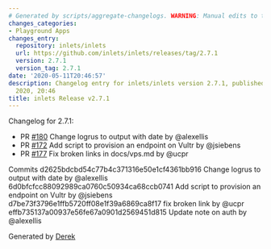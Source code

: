 ```yaml
---
# Generated by scripts/aggregate-changelogs. WARNING: Manual edits to this files will be overwritten.
changes_categories:
- Playground Apps
changes_entry:
  repository: inlets/inlets
  url: https://github.com/inlets/inlets/releases/tag/2.7.1
  version: 2.7.1
  version_tag: 2.7.1
date: '2020-05-11T20:46:57'
description: Changelog entry for inlets/inlets version 2.7.1, published on 11 May
  2020, 20:46
title: inlets Release v2.7.1
---
```


Changelog for 2.7.1:
* PR [#180](https://github.com/inlets/inlets/pull/180) Change logrus to output with date by @alexellis
* PR [#172](https://github.com/inlets/inlets/pull/172) Add script to provision an endpoint on Vultr by @jsiebens
* PR [#177](https://github.com/inlets/inlets/pull/177) Fix broken links in docs/vps.md by @ucpr

Commits
d2625bdcbd54c77b4c371316e50e1cf4361bb916 Change logrus to output with date by @alexellis
6d0bfcfcc88092989ca0760c50934ca68ccb0741 Add script to provision an endpoint on Vultr by @jsiebens
d7be73f3796e1ffb5720ff08e1f39a6869ca8f17 fix broken link by @ucpr
effb735137a00937e56fe67a0901d2569451d815 Update note on auth by @alexellis

Generated by [Derek](https://github.com/alexellis/derek/)


